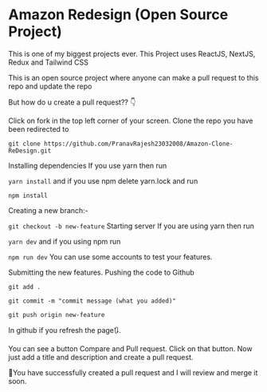 # Amazon Redesign (Open Source Project)

This is one of my biggest projects ever. This Project uses ReactJS, NextJS, Redux and Tailwind CSS

This is an open source project where anyone can make a pull request to this repo and update the repo

But how do u create a pull request?? 👇

Click on fork in the top left corner of your screen. Clone the repo you have been redirected to

`git clone https://github.com/PranavRajesh23032008/Amazon-Clone-ReDesign.git`

Installing dependencies
If you use yarn then run

`yarn install`
and if you use npm delete yarn.lock and run

`npm install`

Creating a new branch:-

```git checkout -b new-feature```
Starting server
If you are using yarn then run

`yarn dev`
and if you using npm run

`npm run dev`
You can use some accounts to test your features.


Submitting the new features.
Pushing the code to Github

`git add .`

`git commit -m "commit message (what you added)"`

`git push origin new-feature`

In github if you refresh the page🔃.

You can see a button Compare and Pull request.
Click on that button.
Now just add a title and description and create a pull request.

🥳You have successfully created a pull request and I will review and merge it soon.
